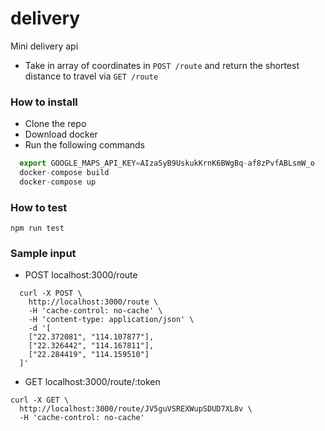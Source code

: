 # delivery
Mini delivery api
 - Take in array of coordinates in `POST /route` and return the shortest distance to travel via `GET /route`


### How to install

 - Clone the repo
 - Download docker
 - Run the following commands

``` javascript
  export GOOGLE_MAPS_API_KEY=AIzaSyB9UskukKrnK6BWgBq-af8zPvfABLsmW_o
  docker-compose build
  docker-compose up
```

### How to test

`npm run test`

### Sample input

* POST localhost:3000/route
```
  curl -X POST \
    http://localhost:3000/route \
    -H 'cache-control: no-cache' \
    -H 'content-type: application/json' \
    -d '[
    ["22.372081", "114.107877"],
    ["22.326442", "114.167811"],
    ["22.284419", "114.159510"]
  ]'
```

* GET localhost:3000/route/:token
```
curl -X GET \
  http://localhost:3000/route/JV5guVSREXWupSDUD7XL8v \
  -H 'cache-control: no-cache'
```
